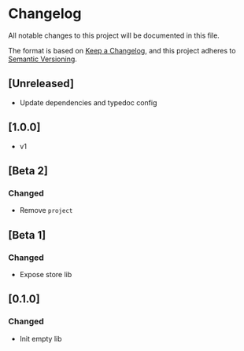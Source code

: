# Changelog

All notable changes to this project will be documented in this file.

The format is based on [Keep a Changelog](https://keepachangelog.com/en/1.0.0/),
and this project adheres to [Semantic Versioning](https://semver.org/spec/v2.0.0.html).

## [Unreleased]

- Update dependencies and typedoc config

## [1.0.0]

-   v1

## [Beta 2]

### Changed

-   Remove `project`

## [Beta 1]

### Changed

-   Expose store lib

## [0.1.0]

### Changed

-   Init empty lib

